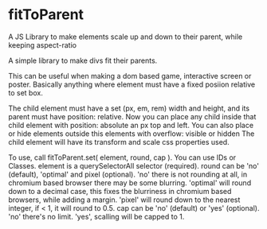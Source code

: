 # fitToParent
A JS Library to make elements scale up and down to their parent, while keeping aspect-ratio


A simple library to make divs fit their parents.

This can be useful when making a dom based game, interactive screen or poster.
Basically anything where element must have a fixed posiion relative to set box.

The child element must have a set (px, em, rem) width and height, and its parent must have position: relative.
Now you can place any child inside that child element with position: absolute an px top and left.
You can also place or hide elements outside this elements with overflow: visible or hidden
The child element will have its transform and scale css properties used.

To use, call fitToParent.set( element, round, cap ). You can use IDs or Classes.
element is a querySelectorAll selector (required).
round can be 'no' (default), 'optimal' and pixel (optional).
		'no' there is not rounding at all, in chromium based browser there may be some blurring.
		'optimal' will round down to a decimal case, this fixes the blurriness in chromium based browsers, while adding a margin.
		'pixel' will round down to the nearest integer, if < 1, it will round to 0.5.
cap can be 'no' (default) or 'yes' (optional).
		'no' there's no limit.
		'yes', scalling will be capped to 1.